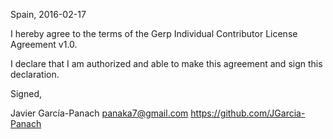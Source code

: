 Spain, 2016-02-17

I hereby agree to the terms of the Gerp Individual Contributor License Agreement v1.0.

I declare that I am authorized and able to make this agreement and sign this declaration.

Signed,

Javier García-Panach panaka7@gmail.com https://github.com/JGarcia-Panach

